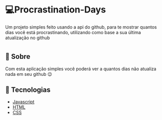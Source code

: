 # 💻Procrastination-Days
Um projeto simples feito usando a api do github, para te mostrar quantos dias você está procrastinando, utilizando como base a sua última atualização no github

# [](https://user-images.githubusercontent.com/62511035/104761251-62fa6580-5741-11eb-98f1-3bf1a035673f.gif)

## :bookmark: Sobre

Com esta aplicação simples você poderá ver a quantos dias não atualiza nada em seu github 😉

 ## :rocket: Tecnologias

-  [Javascript](https://www.typescriptlang.org/)
-  [HTML](https://nodejs.org/en/)
-  [CSS](https://reactjs.org/)
